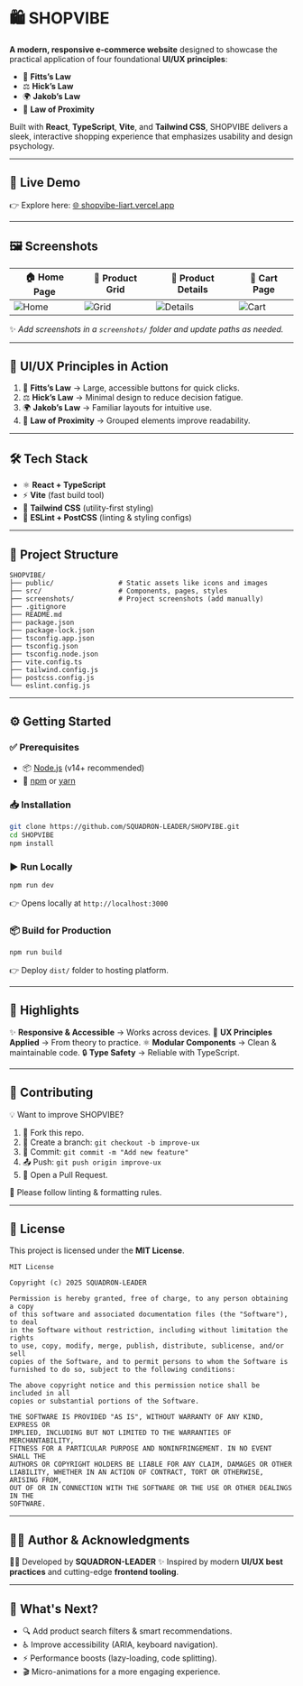# 🛍️ SHOPVIBE

**A modern, responsive e-commerce website** designed to showcase the practical application of four foundational **UI/UX principles**:

* 🎯 **Fitts’s Law**
* ⚖️ **Hick’s Law**
* 🌍 **Jakob’s Law**
* 🔗 **Law of Proximity**

Built with **React**, **TypeScript**, **Vite**, and **Tailwind CSS**, SHOPVIBE delivers a sleek, interactive shopping experience that emphasizes usability and design psychology.

---

## 🚀 Live Demo

👉 Explore here: [🌐 shopvibe-liart.vercel.app](https://shopvibe-liart.vercel.app)

---

## 🖼️ Screenshots

| 🏠 Home Page                  | 🛒 Product Grid               | 📄 Product Details                  | 🧾 Cart Page                  |
| ----------------------------- | ----------------------------- | ----------------------------------- | ----------------------------- |
| ![Home](screenshots/home.png) | ![Grid](screenshots/grid.png) | ![Details](screenshots/details.png) | ![Cart](screenshots/cart.png) |

✨ *Add screenshots in a `screenshots/` folder and update paths as needed.*

---

## 🎨 UI/UX Principles in Action

1. 🎯 **Fitts’s Law** → Large, accessible buttons for quick clicks.
2. ⚖️ **Hick’s Law** → Minimal design to reduce decision fatigue.
3. 🌍 **Jakob’s Law** → Familiar layouts for intuitive use.
4. 🔗 **Law of Proximity** → Grouped elements improve readability.

---

## 🛠️ Tech Stack

* ⚛️ **React + TypeScript**
* ⚡ **Vite** (fast build tool)
* 🎨 **Tailwind CSS** (utility-first styling)
* 🧹 **ESLint + PostCSS** (linting & styling configs)

---

## 📂 Project Structure

```
SHOPVIBE/
├── public/                # Static assets like icons and images
├── src/                   # Components, pages, styles
├── screenshots/           # Project screenshots (add manually)
├── .gitignore
├── README.md
├── package.json
├── package-lock.json
├── tsconfig.app.json
├── tsconfig.json
├── tsconfig.node.json
├── vite.config.ts
├── tailwind.config.js
├── postcss.config.js
└── eslint.config.js
```

---

## ⚙️ Getting Started

### ✅ Prerequisites

* 📦 [Node.js](https://nodejs.org) (v14+ recommended)
* 🔧 [npm](https://www.npmjs.com/) or [yarn](https://yarnpkg.com/)

### 📥 Installation

```bash
git clone https://github.com/SQUADRON-LEADER/SHOPVIBE.git
cd SHOPVIBE
npm install
```

### ▶️ Run Locally

```bash
npm run dev
```

👉 Opens locally at `http://localhost:3000`

### 📦 Build for Production

```bash
npm run build
```

👉 Deploy `dist/` folder to hosting platform.

---

## 🌟 Highlights

✨ **Responsive & Accessible** → Works across devices.
🎨 **UX Principles Applied** → From theory to practice.
⚛️ **Modular Components** → Clean & maintainable code.
🔒 **Type Safety** → Reliable with TypeScript.

---

## 🤝 Contributing

💡 Want to improve SHOPVIBE?

1. 🍴 Fork this repo.
2. 🌱 Create a branch: `git checkout -b improve-ux`
3. 💾 Commit: `git commit -m "Add new feature"`
4. 📤 Push: `git push origin improve-ux`
5. 🔁 Open a Pull Request.

📌 Please follow linting & formatting rules.

---

## 📄 License

This project is licensed under the **MIT License**.

```
MIT License

Copyright (c) 2025 SQUADRON-LEADER

Permission is hereby granted, free of charge, to any person obtaining a copy
of this software and associated documentation files (the "Software"), to deal
in the Software without restriction, including without limitation the rights
to use, copy, modify, merge, publish, distribute, sublicense, and/or sell
copies of the Software, and to permit persons to whom the Software is
furnished to do so, subject to the following conditions:

The above copyright notice and this permission notice shall be included in all
copies or substantial portions of the Software.

THE SOFTWARE IS PROVIDED "AS IS", WITHOUT WARRANTY OF ANY KIND, EXPRESS OR
IMPLIED, INCLUDING BUT NOT LIMITED TO THE WARRANTIES OF MERCHANTABILITY,
FITNESS FOR A PARTICULAR PURPOSE AND NONINFRINGEMENT. IN NO EVENT SHALL THE
AUTHORS OR COPYRIGHT HOLDERS BE LIABLE FOR ANY CLAIM, DAMAGES OR OTHER
LIABILITY, WHETHER IN AN ACTION OF CONTRACT, TORT OR OTHERWISE, ARISING FROM,
OUT OF OR IN CONNECTION WITH THE SOFTWARE OR THE USE OR OTHER DEALINGS IN THE
SOFTWARE.
```

---

## 👨‍💻 Author & Acknowledgments

👨‍💻 Developed by **SQUADRON-LEADER**
✨ Inspired by modern **UI/UX best practices** and cutting-edge **frontend tooling**.

---

## 🔮 What's Next?

* 🔍 Add product search filters & smart recommendations.
* ♿ Improve accessibility (ARIA, keyboard navigation).
* ⚡ Performance boosts (lazy-loading, code splitting).
* 🎬 Micro-animations for a more engaging experience.
